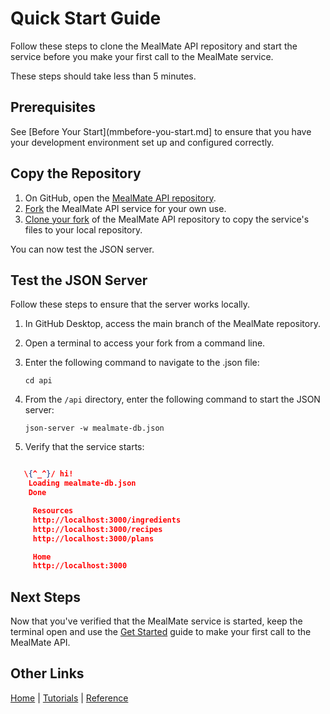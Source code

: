 # Quick Start Guide

Follow these steps to clone the MealMate API repository and start the service before you make your first call to the MealMate service.

These steps should take less than 5 minutes.

## Prerequisites

See [Before Your Start](mmbefore-you-start.md] to ensure that you have your development environment set up and configured correctly.

## Copy the Repository

1. On GitHub, open the [MealMate API repository](index.md).
2. [Fork](https://docs.github.com/en/pull-requests/collaborating-with-pull-requests/working-with-forks/fork-a-repo#forking-a-repository) the MealMate API service for your own use.
3. [Clone your fork](https://docs.github.com/en/pull-requests/collaborating-with-pull-requests/working-with-forks/fork-a-repo#cloning-your-forked-repository) of the MealMate API repository to copy the service's files to your local repository.

You can now test the JSON server.

## Test the JSON Server

Follow these steps to ensure that the server works locally.

1. In GitHub Desktop, access the main branch of the MealMate repository.
2. Open a terminal to access your fork from a command line.
3. Enter the following command to navigate to the .json file:

    ```cd api```
4. From the `/api` directory, enter the following command to start the JSON server:

    ```json-server -w mealmate-db.json```

5. Verify that the service starts:

```json

   \{^_^}/ hi!
    Loading mealmate-db.json
    Done

     Resources
     http://localhost:3000/ingredients
     http://localhost:3000/recipes
     http://localhost:3000/plans

     Home
     http://localhost:3000
```

## Next Steps

Now that you've verified that the MealMate service is started, keep the terminal open and use the [Get Started](mmget-started.md) guide to make your first call to the MealMate API.

## Other Links

[Home](../index.md) | [Tutorials](../mmtutorial.md) | [Reference](../reference/)
